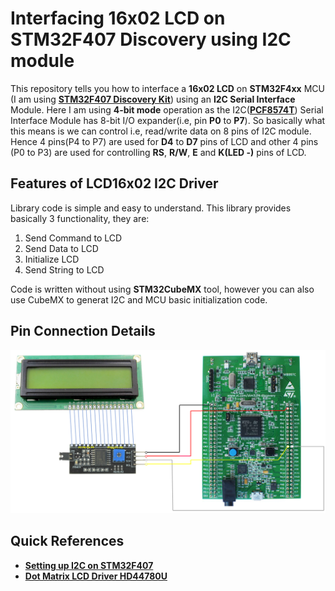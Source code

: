# Interfacing 16x02 LCD on STM32F407 Discovery using I2C module
This repository tells you how to interface a **16x02 LCD** on **STM32F4xx** MCU (I am using **[STM32F407 Discovery Kit](https://github.com/SharathN25/STM32F407-Discovery)**) using an **I2C Serial Interface** Module. Here I am using **4-bit mode** operation as the I2C(**[PCF8574T](https://www.nxp.com/part/PCF8574T)**) Serial Interface Module has 8-bit I/O expander(i.e, pin **P0** to **P7**). So basically what this means is we can control i.e, read/write data on 8 pins of I2C module. Hence 4 pins(P4 to P7) are used for **D4** to **D7** pins of LCD and other 4 pins (P0 to P3) are used for controlling **RS**, **R/W**, **E** and **K(LED -)** pins of LCD.

## Features of LCD16x02 I2C Driver 
Library code is simple and easy to understand. This library provides basically 3 functionality, they are:

1. Send Command to LCD
2. Send Data to LCD
3. Initialize LCD
4. Send String to LCD

Code is written without using **STM32CubeMX** tool, however you can also use CubeMX to generat I2C and MCU basic initialization code.

## Pin Connection Details
<img src = "Images/LCD_I2C_STM32F407.png">

## Quick References
* **[Setting up I2C on STM32F407](https://www.youtube.com/watch?v=1COFk1M2tak)**
* **[Dot Matrix LCD Driver HD44780U](https://www.sparkfun.com/datasheets/LCD/HD44780.pdf)**

 

